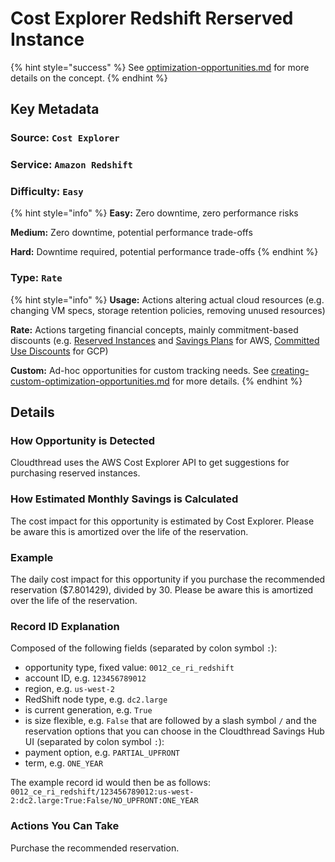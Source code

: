 # Cost Explorer Redshift Rerserved Instance

{% hint style="success" %}
See [optimization-opportunities.md](../fundamentals/cost-savings/key-concepts/optimization-opportunities.md "mention") for more details on the concept.
{% endhint %}

## Key Metadata

### Source: `Cost Explorer`

### Service: `Amazon Redshift`

### Difficulty: `Easy`

{% hint style="info" %}
**Easy:** Zero downtime, zero performance risks

**Medium:** Zero downtime, potential performance trade-offs

**Hard:** Downtime required, potential performance trade-offs
{% endhint %}

### Type: `Rate`

{% hint style="info" %}
**Usage:** Actions altering actual cloud resources (e.g. changing VM specs, storage retention policies, removing unused resources)

**Rate:** Actions targeting financial concepts, mainly commitment-based discounts (e.g. [Reserved Instances](https://aws.amazon.com/ec2/pricing/reserved-instances/) and [Savings Plans](https://aws.amazon.com/savingsplans/) for AWS, [Committed Use Discounts](https://cloud.google.com/compute/docs/instances/signing-up-committed-use-discounts) for GCP)

**Custom:** Ad-hoc opportunities for custom tracking needs. See [creating-custom-optimization-opportunities.md](../guides/optimizing-cloud-costs/creating-custom-optimization-opportunities.md "mention") for more details.
{% endhint %}

## Details

### How Opportunity is Detected

Cloudthread uses the AWS Cost Explorer API to get suggestions for purchasing reserved instances.

### How Estimated Monthly Savings is Calculated

The cost impact for this opportunity is estimated by Cost Explorer. Please be aware this is amortized over the life of the reservation.

### Example

The daily cost impact for this opportunity if you purchase the recommended reservation ($7.801429), divided by 30. Please be aware this is amortized over the life of the reservation.

### Record ID Explanation

Composed of the following fields (separated by colon symbol `:`):
 - opportunity type, fixed value: `0012_ce_ri_redshift`
 - account ID, e.g. `123456789012`
 - region, e.g. `us-west-2`
 - RedShift node type, e.g. `dc2.large`
 - is current generation, e.g. `True`
 - is size flexible, e.g. `False`
that are followed by a slash symbol `/` and the reservation options that you can choose in the Cloudthread Savings Hub UI (separated by colon symbol `:`):
 - payment option, e.g. `PARTIAL_UPFRONT`
 - term, e.g. `ONE_YEAR`

The example record id would then be as follows:
`0012_ce_ri_redshift/123456789012:us-west-2:dc2.large:True:False/NO_UPFRONT:ONE_YEAR`

### Actions You Can Take

Purchase the recommended reservation.
